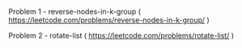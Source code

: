 Problem 1 - reverse-nodes-in-k-group ( https://leetcode.com/problems/reverse-nodes-in-k-group/ )

Problem 2 - rotate-list ( https://leetcode.com/problems/rotate-list/ )